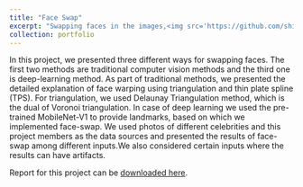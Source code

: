 ```yaml
---
title: "Face Swap"
excerpt: "Swapping faces in the images,<img src='https://github.com/shivakumar-tekumatla/shivakumar-tekumatla.github.io/blob/master/files/GIFs/faceswap3.png?raw=true' width =200  />"
collection: portfolio
---
```

In this project, we presented three different ways for swapping faces. The first two methods are traditional computer vision methods and the third one is deep-learning method. As part of traditional methods, we presented the detailed explanation of face warping using triangulation and thin plate spline (TPS). For triangulation, we used Delaunay Triangulation method, which is the dual of Voronoi triangulation. In case of deep learning we used the pre-trained MobileNet-V1 to provide landmarks,
based on which we implemented face-swap. We used photos of different celebrities and this project members as the data sources and presented the results of face-swap among different inputs.We also considered certain inputs where the results can have artifacts.

Report for this project can be [downloaded here](https://github.com/shivakumar-tekumatla/shivakumar-tekumatla.github.io/blob/master/files/FaceSwap.pdf). 

